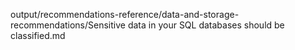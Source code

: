 output/recommendations-reference/data-and-storage-recommendations/Sensitive data in your SQL databases should be classified.md